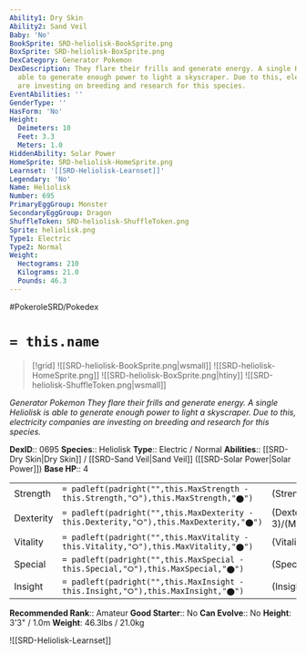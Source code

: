 ```yaml
---
Ability1: Dry Skin
Ability2: Sand Veil
Baby: 'No'
BookSprite: SRD-heliolisk-BookSprite.png
BoxSprite: SRD-heliolisk-BoxSprite.png
DexCategory: Generator Pokemon
DexDescription: They flare their frills and generate energy. A single Heliolisk is
  able to generate enough power to light a skyscraper. Due to this, electricity companies
  are investing on breeding and research for this species.
EventAbilities: ''
GenderType: ''
HasForm: 'No'
Height:
  Deimeters: 10
  Feet: 3.3
  Meters: 1.0
HiddenAbility: Solar Power
HomeSprite: SRD-heliolisk-HomeSprite.png
Learnset: '[[SRD-Heliolisk-Learnset]]'
Legendary: 'No'
Name: Heliolisk
Number: 695
PrimaryEggGroup: Monster
SecondaryEggGroup: Dragon
ShuffleToken: SRD-heliolisk-ShuffleToken.png
Sprite: heliolisk.png
Type1: Electric
Type2: Normal
Weight:
  Hectograms: 210
  Kilograms: 21.0
  Pounds: 46.3
---
```


#PokeroleSRD/Pokedex

# `= this.name`

> [!grid]
> ![[SRD-heliolisk-BookSprite.png|wsmall]]
> ![[SRD-heliolisk-HomeSprite.png]]
> ![[SRD-heliolisk-BoxSprite.png|htiny]]
> ![[SRD-heliolisk-ShuffleToken.png|wsmall]]


*Generator Pokemon*
*They flare their frills and generate energy. A single Heliolisk is able to generate enough power to light a skyscraper. Due to this, electricity companies are investing on breeding and research for this species.*

**DexID**:: 0695
**Species**:: Heliolisk
**Type**:: Electric / Normal
**Abilities**:: [[SRD-Dry Skin|Dry Skin]] / [[SRD-Sand Veil|Sand Veil]] ([[SRD-Solar Power|Solar Power]])
**Base HP**:: 4

|           |                                                                                        |                                          |
| --------- | -------------------------------------------------------------------------------------- | ---------------------------------------- |
| Strength  | `= padleft(padright("",this.MaxStrength - this.Strength,"⭘"),this.MaxStrength,"⬤")`    | (Strength::2)/(MaxStrength::4)   |
| Dexterity | `= padleft(padright("",this.MaxDexterity - this.Dexterity,"⭘"),this.MaxDexterity,"⬤")` | (Dexterity:: 3)/(MaxDexterity::6) |
| Vitality  | `= padleft(padright("",this.MaxVitality - this.Vitality,"⭘"),this.MaxVitality,"⬤")`    | (Vitality::2)/(MaxVitality::4)   |
| Special   | `= padleft(padright("",this.MaxSpecial - this.Special,"⭘"),this.MaxSpecial,"⬤")`       | (Special::3)/(MaxSpecial::6)     |
| Insight   | `= padleft(padright("",this.MaxInsight - this.Insight,"⭘"),this.MaxInsight,"⬤")`       | (Insight::2)/(MaxInsight::5)     |


**Recommended Rank**:: Amateur
**Good Starter**:: No
**Can Evolve**:: No
**Height**: 3'3" / 1.0m
**Weight**: 46.3lbs / 21.0kg

![[SRD-Heliolisk-Learnset]]